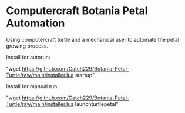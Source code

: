 # Computercraft Botania Petal Automation
 Using computercraft turtle and a mechanical user to automate the petal growing process.
 
 Install for autorun:
 
 "wget https://github.com/Catch229/Botania-Petal-Turtle/raw/main/installer.lua startup"
 
 Install for manual run:
 
 "wget https://github.com/Catch229/Botania-Petal-Turtle/raw/main/installer.lua launchturtlepetal"
